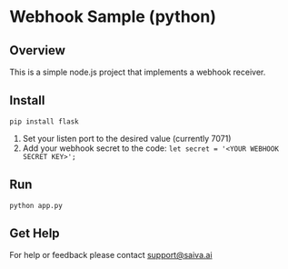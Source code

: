 # Webhook Sample (python)

## Overview
This is a simple node.js project that implements a webhook receiver. 

## Install
`pip install flask`

1. Set your listen port to the desired value (currently 7071)
2. Add your webhook secret to the code:
`let secret = '<YOUR WEBHOOK SECRET KEY>';
`
## Run
`python app.py`

## Get Help
For help or feedback please contact support@saiva.ai
